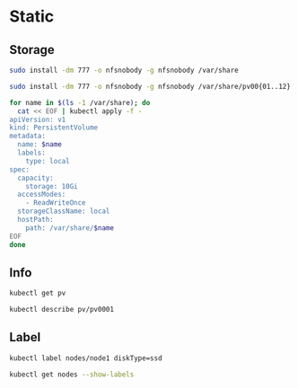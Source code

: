 # Static

## Storage

```sh
sudo install -dm 777 -o nfsnobody -g nfsnobody /var/share
```

```sh
sudo install -dm 777 -o nfsnobody -g nfsnobody /var/share/pv00{01..12}
```

```sh
for name in $(ls -1 /var/share); do
  cat << EOF | kubectl apply -f -
apiVersion: v1
kind: PersistentVolume
metadata:
  name: $name
  labels:
    type: local
spec:
  capacity:
    storage: 10Gi
  accessModes:
    - ReadWriteOnce
  storageClassName: local
  hostPath:
    path: /var/share/$name
EOF
done
```

## Info

```sh
kubectl get pv
```

```sh
kubectl describe pv/pv0001
```

## Label

```sh
kubectl label nodes/node1 diskType=ssd
```

```sh
kubectl get nodes --show-labels
```
